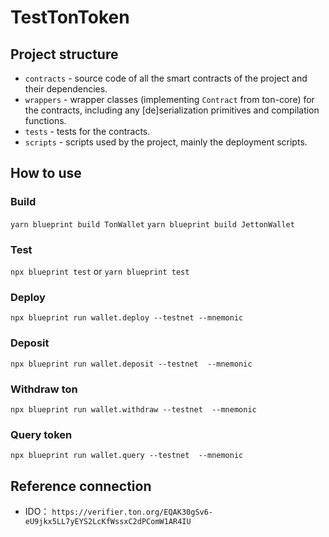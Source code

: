 # TestTonToken

## Project structure

-   `contracts` - source code of all the smart contracts of the project and their dependencies.
-   `wrappers` - wrapper classes (implementing `Contract` from ton-core) for the contracts, including any [de]serialization primitives and compilation functions.
-   `tests` - tests for the contracts.
-   `scripts` - scripts used by the project, mainly the deployment scripts.

## How to use

### Build
 `yarn blueprint build TonWallet`
 `yarn blueprint build JettonWallet`

### Test

`npx blueprint test` or `yarn blueprint test`

### Deploy

`npx blueprint run wallet.deploy --testnet --mnemonic`


### Deposit

`npx blueprint run wallet.deposit --testnet  --mnemonic`


### Withdraw ton

`npx blueprint run wallet.withdraw --testnet  --mnemonic`


### Query token

`npx blueprint run wallet.query --testnet  --mnemonic`



## Reference connection
* IDO： `https://verifier.ton.org/EQAK30gSv6-eU9jkx5LL7yEYS2LcKfWssxC2dPComW1AR4IU`